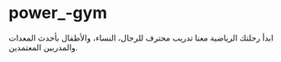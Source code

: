 # power_-gym
ابدأ رحلتك الرياضية معنا  تدريب محترف للرجال، النساء، والأطفال بأحدث المعدات والمدربين المعتمدين.
